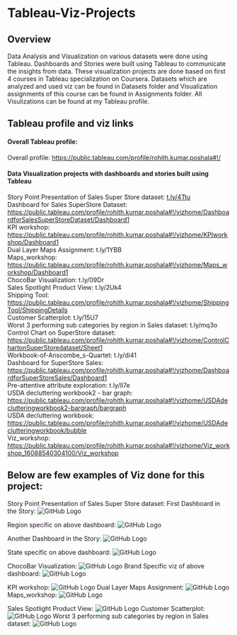 # Tableau-Viz-Projects
## Overview
Data Analysis and Visualization on various datasets were done using Tableau. Dashboards and Stories were built using Tableau to communicate the insights from data.
These visualization projects are done based on first 4 courses in Tableau specialization on Coursera. Datasets which are analyzed and used viz can be found in Datasets folder and Visualization assignments of this course can be found in Assignments folder. All Visulizations can be found at my Tableau profile.

## Tableau profile and viz links
#### Overall Tableau profile:
Overall profile: https://public.tableau.com/profile/rohith.kumar.poshala#!/

#### Data Visualization projects with dashboards and stories built using Tableau

Story Point Presentation of Sales Super Store dataset: [t.ly/4Ttu](t.ly/4Ttu) <br /> 
Dashboard for Sales SuperStore Dataset: https://public.tableau.com/profile/rohith.kumar.poshala#!/vizhome/DashboardforSalesSuperStoreDataset/Dashboard1 <br /> 
KPI workshop: https://public.tableau.com/profile/rohith.kumar.poshala#!/vizhome/KPIworkshop/Dashboard1 <br /> 
Dual Layer Maps Assignment: t.ly/1YBB <br /> 
Maps_workshop: https://public.tableau.com/profile/rohith.kumar.poshala#!/vizhome/Maps_workshop/Dashboard1 <br /> 
ChocoBar Visualization: t.ly/09Dr <br /> 
Sales Spotlight Product View: t.ly/2Uk4 <br /> 
Shipping Tool: https://public.tableau.com/profile/rohith.kumar.poshala#!/vizhome/ShippingTool/ShippingDetails <br /> 
Customer Scatterplot: t.ly/15U7 <br /> 
Worst 3 performing sub categories by region in Sales dataset: t.ly/mq3o <br /> 
Control Chart on SuperStore dataset: https://public.tableau.com/profile/rohith.kumar.poshala#!/vizhome/ControlChartonSuperStoredataset/Sheet1 <br /> 
Workbook-of-Anscombe_s-Quartet: t.ly/di41 <br /> 
Dashboard for SuperStore Sales: https://public.tableau.com/profile/rohith.kumar.poshala#!/vizhome/DashboardforSuperStoreSales/Dashboard1 <br /> 
Pre-attentive attribute exploration: t.ly/lI7e <br /> 
USDA decluttering workbook2 - bar graph: https://public.tableau.com/profile/rohith.kumar.poshala#!/vizhome/USDAdeclutteringworkbook2-bargraph/bargraph <br /> 
USDA decluttering workbook: https://public.tableau.com/profile/rohith.kumar.poshala#!/vizhome/USDAdeclutteringworkbook/bubble <br /> 
Viz_workshop: https://public.tableau.com/profile/rohith.kumar.poshala#!/vizhome/Viz_workshop_16088540304100/Viz_workshop <br /> 

## Below are few examples of Viz done for this project:

Story Point Presentation of Sales Super Store dataset: 
First Dashboard in the Story:
![GitHub Logo](Sales-Story_page1.PNG)

Region specific on above dashboard:
![GitHub Logo](Sales-Story_page1.2.PNG)

Another Dashboard in the Story:
![GitHub Logo](Sales-Story_page2.PNG)

State specific on above dashboard:
![GitHub Logo](Sales-Story_page2.2.PNG)

ChocoBar Visualization: 
![GitHub Logo](ChocoBar_Viz.PNG)
Brand Specific viz of above dashboard:
![GitHub Logo](ChocoBar_Viz-Brand-specific.PNG)

KPI workshop: 
![GitHub Logo](KPI-workshop.PNG)
Dual Layer Maps Assignment: 
![GitHub Logo](Dual_layer_map_Viz.PNG)
Maps_workshop: 
![GitHub Logo](Map-Workshop.PNG)

Sales Spotlight Product View: 
![GitHub Logo](Sales-Product-view.PNG)
Customer Scatterplot: 
![GitHub Logo](Customer_Scatterplot.PNG)
Worst 3 performing sub categories by region in Sales dataset: 
![GitHub Logo](Worst-3-sub-categories-by-region.PNG)
